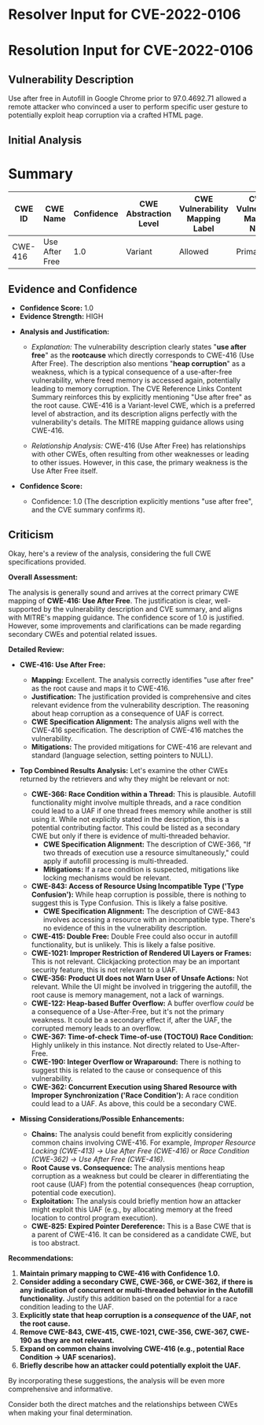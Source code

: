 # Resolver Input for CVE-2022-0106

# Resolution Input for CVE-2022-0106

## Vulnerability Description
Use after free in Autofill in Google Chrome prior to 97.0.4692.71 allowed a remote attacker who convinced a user to perform specific user gesture to potentially exploit heap corruption via a crafted HTML page.

## Initial Analysis
# Summary
| CWE ID | CWE Name | Confidence | CWE Abstraction Level | CWE Vulnerability Mapping Label | CWE-Vulnerability Mapping Notes |
|---|---|---|---|---|---|
| CWE-416 | Use After Free | 1.0 | Variant | Allowed | Primary CWE |

## Evidence and Confidence

*   **Confidence Score:** 1.0
*   **Evidence Strength:** HIGH

- **Analysis and Justification:**  
  - *Explanation:* The vulnerability description clearly states "**use after free**" as the **rootcause** which directly corresponds to CWE-416 (Use After Free). The description also mentions "**heap corruption**" as a weakness, which is a typical consequence of a use-after-free vulnerability, where freed memory is accessed again, potentially leading to memory corruption. The CVE Reference Links Content Summary reinforces this by explicitly mentioning "Use after free" as the root cause. CWE-416 is a Variant-level CWE, which is a preferred level of abstraction, and its description aligns perfectly with the vulnerability's details. The MITRE mapping guidance allows using CWE-416.

  - *Relationship Analysis:* CWE-416 (Use After Free) has relationships with other CWEs, often resulting from other weaknesses or leading to other issues. However, in this case, the primary weakness is the Use After Free itself.

- **Confidence Score:**  
  - Confidence: 1.0 (The description explicitly mentions "use after free", and the CVE summary confirms it).

## Criticism
Okay, here's a review of the analysis, considering the full CWE specifications provided.

**Overall Assessment:**

The analysis is generally sound and arrives at the correct primary CWE mapping of **CWE-416: Use After Free**. The justification is clear, well-supported by the vulnerability description and CVE summary, and aligns with MITRE's mapping guidance. The confidence score of 1.0 is justified. However, some improvements and clarifications can be made regarding secondary CWEs and potential related issues.

**Detailed Review:**

*   **CWE-416: Use After Free:**
    *   **Mapping:** Excellent. The analysis correctly identifies "use after free" as the root cause and maps it to CWE-416.
    *   **Justification:** The justification provided is comprehensive and cites relevant evidence from the vulnerability description. The reasoning about heap corruption as a consequence of UAF is correct.
    *   **CWE Specification Alignment:** The analysis aligns well with the CWE-416 specification. The description of CWE-416 matches the vulnerability.
    *   **Mitigations:** The provided mitigations for CWE-416 are relevant and standard (language selection, setting pointers to NULL).

*   **Top Combined Results Analysis:**
    Let's examine the other CWEs returned by the retrievers and why they might be relevant or not:

    *   **CWE-366: Race Condition within a Thread:** This is plausible. Autofill functionality might involve multiple threads, and a race condition could lead to a UAF if one thread frees memory while another is still using it. While not explicitly stated in the description, this is a potential contributing factor. This could be listed as a secondary CWE but only if there is evidence of multi-threaded behavior.
        *   **CWE Specification Alignment:** The description of CWE-366, "If two threads of execution use a resource simultaneously," could apply if autofill processing is multi-threaded.
        *   **Mitigations:** If a race condition is suspected, mitigations like locking mechanisms would be relevant.
    *   **CWE-843: Access of Resource Using Incompatible Type ('Type Confusion'):** While heap corruption is possible, there is nothing to suggest this is Type Confusion. This is likely a false positive.
        *   **CWE Specification Alignment:** The description of CWE-843 involves accessing a resource with an incompatible type. There's no evidence of this in the vulnerability description.
    *   **CWE-415: Double Free:** Double Free could also occur in autofill functionality, but is unlikely. This is likely a false positive.
    *   **CWE-1021: Improper Restriction of Rendered UI Layers or Frames:** This is not relevant. Clickjacking protection may be an important security feature, this is not relevant to a UAF.
    *   **CWE-356: Product UI does not Warn User of Unsafe Actions:** Not relevant. While the UI might be involved in triggering the autofill, the root cause is memory management, not a lack of warnings.
    *   **CWE-122: Heap-based Buffer Overflow:** A buffer overflow *could* be a consequence of a Use-After-Free, but it's not the primary weakness. It could be a secondary effect if, after the UAF, the corrupted memory leads to an overflow.
    *   **CWE-367: Time-of-check Time-of-use (TOCTOU) Race Condition:** Highly unlikely in this instance. Not directly related to Use-After-Free.
    *   **CWE-190: Integer Overflow or Wraparound:** There is nothing to suggest this is related to the cause or consequence of this vulnerability.
    *   **CWE-362: Concurrent Execution using Shared Resource with Improper Synchronization ('Race Condition'):** A race condition could lead to a UAF. As above, this could be a secondary CWE.

*   **Missing Considerations/Possible Enhancements:**

    *   **Chains:** The analysis could benefit from explicitly considering common chains involving CWE-416. For example, *Improper Resource Locking (CWE-413) -> Use After Free (CWE-416)* or *Race Condition (CWE-362) -> Use After Free (CWE-416)*.
    *   **Root Cause vs. Consequence:** The analysis mentions heap corruption as a weakness but could be clearer in differentiating the root cause (UAF) from the potential consequences (heap corruption, potential code execution).
    *   **Exploitation:** The analysis could briefly mention how an attacker might exploit this UAF (e.g., by allocating memory at the freed location to control program execution).
    *   **CWE-825: Expired Pointer Dereference:** This is a Base CWE that is a parent of CWE-416. It can be considered as a candidate CWE, but is too abstract.

**Recommendations:**

1.  **Maintain primary mapping to CWE-416 with Confidence 1.0.**
2.  **Consider adding a secondary CWE, CWE-366, or CWE-362, if there is any indication of concurrent or multi-threaded behavior in the Autofill functionality.** Justify this addition based on the potential for a race condition leading to the UAF.
3.  **Explicitly state that heap corruption is a *consequence* of the UAF, not the root cause.**
4.  **Remove CWE-843, CWE-415, CWE-1021, CWE-356, CWE-367, CWE-190 as they are not relevant.**
5.  **Expand on common chains involving CWE-416 (e.g., potential Race Condition -> UAF scenarios).**
6.  **Briefly describe how an attacker could potentially exploit the UAF.**

By incorporating these suggestions, the analysis will be even more comprehensive and informative.

Consider both the direct matches and the relationships between CWEs
when making your final determination.
        